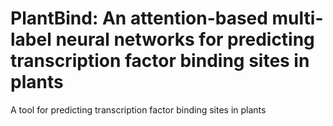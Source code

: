# PlantBind: An attention-based multi-label neural networks for predicting transcription factor binding sites in plants
A tool for predicting transcription factor binding sites in plants
